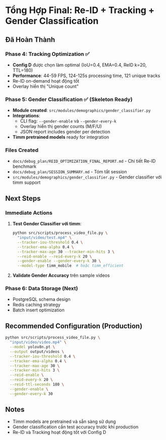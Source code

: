 # Tổng Hợp Final: Re-ID + Tracking + Gender Classification

## Đã Hoàn Thành

### Phase 4: Tracking Optimization ✅
- **Config D** được chọn làm optimal (IoU=0.4, EMA=0.4, ReID k=20, TTL=180)
- **Performance**: 44-59 FPS, 124-125s processing time, 121 unique tracks
- Re-ID on-demand hoạt động tốt
- Overlay hiển thị "Unique count"

### Phase 5: Gender Classification ✅ (Skeleton Ready)
- **Module created**: `src/modules/demographics/gender_classifier.py`
- **Integrations**: 
  - CLI flag: `--gender-enable` và `--gender-every-k`
  - Overlay hiển thị gender counts (M/F/U)
  - JSON report includes gender per detection
- **Timm pretrained models** ready for integration

### Files Created
- `docs/debug_plan/REID_OPTIMIZATION_FINAL_REPORT.md` - Chi tiết Re-ID benchmark
- `docs/debug_plan/SESSION_SUMMARY.md` - Tóm tắt session
- `src/modules/demographics/gender_classifier.py` - Gender classifier với timm support

## Next Steps

### Immediate Actions
1. **Test Gender Classifier với timm**:
   ```bash
   python src/scripts/process_video_file.py \
     "input/video/test.mp4" \
     --tracker-iou-threshold 0.4 \
     --tracker-ema-alpha 0.4 \
     --tracker-max-age 30 --tracker-min-hits 3 \
     --reid-enable --reid-every-k 20 \
     --gender-enable --gender-every-k 30 \
     --model-type timm_mobile  # hoặc timm_efficient
   ```

2. **Validate Gender Accuracy** trên sample videos

### Phase 6: Data Storage (Next)
- PostgreSQL schema design
- Redis caching strategy
- Batch insert optimization

## Recommended Configuration (Production)

```bash
python src/scripts/process_video_file.py \
  "input/video/video.mp4" \
  --model yolov8n.pt \
  --output output/videos \
  --tracker-iou-threshold 0.4 \
  --tracker-ema-alpha 0.4 \
  --tracker-max-age 30 \
  --tracker-min-hits 3 \
  --reid-enable \
  --reid-every-k 20 \
  --reid-ttl-seconds 180 \
  --gender-enable \
  --gender-every-k 30
```

## Notes
- Timm models are pretrained và sẵn sàng sử dụng
- Gender classification cần test accuracy trước khi production
- Re-ID và Tracking hoạt động tốt với Config D

